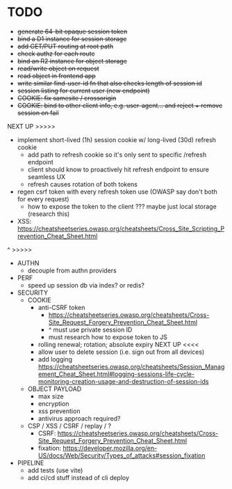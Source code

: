 # TODO

- ~~generate 64-bit opaque session token~~
- ~~bind a D1 instance for session storage~~
- ~~add GET/PUT routing at root path~~
- ~~check authz for each route~~
- ~~bind an R2 instance for object storage~~
- ~~read/write object on request~~
- ~~read object in frontend app~~
- ~~write similar find-user-id fn that also checks length of session id~~
- ~~session listing for current user (new endpoint)~~
- ~~COOKIE: fix samesite / crossorigin~~
- ~~COOKIE: bind to other client info, e.g. user-agent... and reject + remove session on fail~~

NEXT UP >>>>>

- implement short-lived (1h) session cookie w/ long-lived (30d) refresh cookie
  - add path to refresh cookie so it's only sent to specific /refresh endpoint
  - client should know to proactively hit refresh endpoint to ensure seamless UX
  - refresh causes rotation of both tokens
- regen csrf token with every refresh token use (OWASP say don't both for every request)
  - how to expose the token to the client ??? maybe just local storage (research this)
- XSS: https://cheatsheetseries.owasp.org/cheatsheets/Cross_Site_Scripting_Prevention_Cheat_Sheet.html

^ >>>>>

- AUTHN
  - decouple from authn providers
- PERF
  - speed up session db via index? or redis?
- SECURITY
  - COOKIE
    - anti-CSRF token
      - https://cheatsheetseries.owasp.org/cheatsheets/Cross-Site_Request_Forgery_Prevention_Cheat_Sheet.html
      - ^ must use private session ID
      - must research how to expose token to JS
    - rolling renewal; rotation; absolute expiry NEXT UP <<<<
    - allow user to delete session (i.e. sign out from all devices)
    - add logging https://cheatsheetseries.owasp.org/cheatsheets/Session_Management_Cheat_Sheet.html#logging-sessions-life-cycle-monitoring-creation-usage-and-destruction-of-session-ids
  - OBJECT PAYLOAD
    - max size
    - encryption
    - xss prevention
    - antivirus approach required?
  - CSP / XSS / CSRF / replay / ?
    - CSRF: https://cheatsheetseries.owasp.org/cheatsheets/Cross-Site_Request_Forgery_Prevention_Cheat_Sheet.html
    - fixation: https://developer.mozilla.org/en-US/docs/Web/Security/Types_of_attacks#session_fixation
- PIPELINE
  - add tests (use vite)
  - add ci/cd stuff instead of cli deploy
